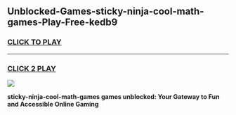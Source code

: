 
## Unblocked-Games-sticky-ninja-cool-math-games-Play-Free-kedb9
<h3>
<a href="https://premium76.site?title=sticky-ninja-cool-math-games&ref=22A">CLICK TO PLAY</a></h3>
<hr>

<h3>
<a href="https://premium76.site?title=sticky-ninja-cool-math-games&ref=22A">CLICK 2 PLAY</a>
  
</h3>

<a href="https://premium76.site?title=sticky-ninja-cool-math-games&ref=22A"><img src="https://clearcache.store/games.png"></a>


**sticky-ninja-cool-math-games games unblocked: Your Gateway to Fun and Accessible Online Gaming**
